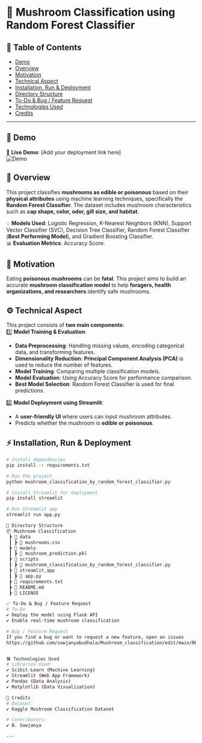 # 🍄 Mushroom Classification using Random Forest Classifier

## 📌 Table of Contents  
- [Demo](#demo)  
- [Overview](#overview)  
- [Motivation](#motivation)  
- [Technical Aspect](#technical-aspect)  
- [Installation, Run & Deployment](#installation-run--deployment)  
- [Directory Structure](#directory-structure)  
- [To-Do & Bug / Feature Request](#to-do--bug--feature-request)  
- [Technologies Used](#technologies-used)  
- [Credits](#credits)  

---

## 🎥 Demo  
🔗 **Live Demo**: [Add your deployment link here]  
![Demo](https://your-demo-link.com/demo.gif)  

## 📖 Overview  
This project classifies **mushrooms as edible or poisonous** based on their **physical attributes** using machine learning techniques, specifically the **Random Forest Classifier**. The dataset includes mushroom characteristics such as **cap shape, color, odor, gill size, and habitat**.  

💡 **Models Used**: Logistic Regression, K-Nearest Neighbors (KNN), Support Vector Classifier (SVC), Decision Tree Classifier, Random Forest Classifier (**Best Performing Model**), and Gradient Boosting Classifier.  
📊 **Evaluation Metrics**: Accuracy Score.  

## 🎯 Motivation  
Eating **poisonous mushrooms** can be **fatal**. This project aims to build an accurate **mushroom classification model** to help **foragers, health organizations, and researchers** identify safe mushrooms.  

## ⚙️ Technical Aspect  
This project consists of **two main components**:  
1️⃣ **Model Training & Evaluation**:  
   - **Data Preprocessing**: Handling missing values, encoding categorical data, and transforming features.  
   - **Dimensionality Reduction**: **Principal Component Analysis (PCA)** is used to reduce the number of features.  
   - **Model Training**: Comparing multiple classification models.  
   - **Model Evaluation**: Using Accuracy Score for performance comparison.  
   - **Best Model Selection**: Random Forest Classifier is used for final predictions.  

2️⃣ **Model Deployment using Streamlit**:  
   - A **user-friendly UI** where users can input mushroom attributes.  
   - Predicts whether the mushroom is **edible or poisonous**.  

## ⚡ Installation, Run & Deployment  
```bash
# Install dependencies
pip install -r requirements.txt  

# Run the project
python mushroom_classification_by_random_forest_classifier.py  

# Install Streamlit for deployment
pip install streamlit  

# Run Streamlit app
streamlit run app.py  

📂 Directory Structure
📦 Mushroom Classification  
 ┣ 📂 data  
 ┃ ┣ 📄 mushrooms.csv  
 ┣ 📂 models  
 ┃ ┣ 📄 mushroom_prediction.pkl  
 ┣ 📂 scripts  
 ┃ ┣ 📄 mushroom_classification_by_random_forest_classifier.py  
 ┣ 📂 streamlit_app  
 ┃ ┣ 📄 app.py  
 ┣ 📄 requirements.txt  
 ┣ 📄 README.md  
 ┣ 📄 LICENSE

✅ To-Do & Bug / Feature Request
# To-Do  
✔ Deploy the model using Flask API  
✔ Enable real-time mushroom classification  

# Bug / Feature Request  
If you find a bug or want to request a new feature, open an issues
https://github.com/sowjanyabudhala/Mushroom_classification/edit/main/README.md


🛠 Technologies Used
# Libraries Used:  
✔ Scikit-Learn (Machine Learning)  
✔ Streamlit (Web App Framework)  
✔ Pandas (Data Analysis)  
✔ Matplotlib (Data Visualization)  

🙌 Credits
# Dataset:  
✔ Kaggle Mushroom Classification Dataset  

# Contributors:  
✔ B. Sowjanya  

---



